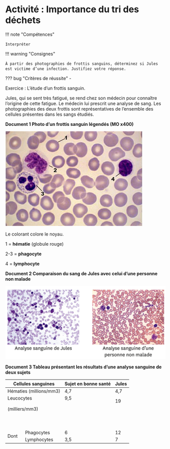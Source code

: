 # Activité : Importance du tri des déchets

!!! note "Compétences"

    Interpréter 

!!! warning "Consignes"

    À partir des photographies de frottis sanguins, déterminez si Jules est victime d’une infection. Justifiez votre réponse.

    
??? bug "Critères de réussite"
    - 




Exercice : L’étude d’un frottis sanguin.

Jules, qui se sent très fatigué, se rend chez son médecin pour connaître l’origine de cette fatigue. Le médecin lui prescrit une analyse de sang.
Les photographies des deux frottis sont représentatives de l’ensemble des cellules présentes dans les sangs étudiés.



**Document 1 Photo d’un frottis sanguin légendés (MO x400)**

![](Pictures/frottisSanguinMalade.jpg)

Le colorant colore le noyau.

1 = **hématie** (globule rouge)

2-3 = **phagocyte**

4 = **lymphocyte**

**Document 2 Comparaison du sang de Jules avec celui d’une personne non malade**

![](Pictures/frottisSanguinSain.png)


**Document 3 Tableau présentant les résultats d’une analyse sanguine de deux sujets**

<table>
<thead>
  <tr>
    <th colspan="2">Cellules sanguines</th>
    <th>Sujet en bonne santé</th>
    <th>Jules</th>
  </tr>
</thead>
<tbody>
  <tr>
    <td colspan="2">Hématies (millions/mm3)</td>
    <td>4,7</td>
    <td>4,7</td>
  </tr>
  <tr>
    <td colspan="2">Leucocytes<br> <br>(milliers/mm3)<br> <br><br> <br></td>
    <td>9,5<br> <br> <br> <br><br> <br></td>
    <td>19<br> <br><br> <br><br> </td>
  </tr>
  <tr>
    <td rowspan="2">Dont</td>
    <td>Phagocytes</td>
    <td>6</td>
    <td>12</td>
  </tr>
  <tr>
    <td>Lymphocytes</td>
    <td>3,5</td>
    <td>7</td>
  </tr>
</tbody>
</table>